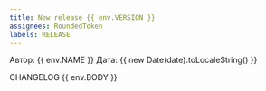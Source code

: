 ```yaml
---
title: New release {{ env.VERSION }}
assignees: RoundedToken
labels: RELEASE
---
```


Автор: {{ env.NAME }}
Дата: {{ new Date(date).toLocaleString() }}

CHANGELOG {{  env.BODY  }}
